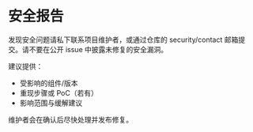 # 安全报告

发现安全问题请私下联系项目维护者，或通过仓库的 security/contact 邮箱提交。请不要在公开 issue 中披露未修复的安全漏洞。

建议提供：
- 受影响的组件/版本
- 重现步骤或 PoC（若有）
- 影响范围与缓解建议

维护者会在确认后尽快处理并发布修复。
